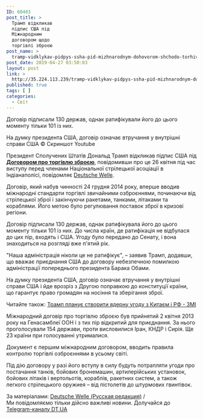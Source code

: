 ```yaml
---
ID: 60403
post_title: >
  Трамп відкликав
  підпис США під
  Міжнародним
  договором щодо
  торгівлі зброєю
post_name: >
  tramp-vidklykav-pidpys-ssha-pid-mizhnarodnym-dohovorom-shchodo-torhivli-zbroieiu
post_date: 2019-04-27 03:50:03
layout: post
link: >
  http://35.224.113.239/tramp-vidklykav-pidpys-ssha-pid-mizhnarodnym-dohovorom-shchodo-torhivli-zbroieiu/
published: true
tags: [ ]
categories:
  - Світ
---
```

<div class="summary" itemprop="alternativeHeadline">
<p>Договір підписали 130 держав, однак ратифікували його до цього моменту тільки 101 із них.</p>
</div>
<div class="bottom_block">
<div class="picture">
<div class="top_photo top">
<div class="frame_image"> <img class="img" src="https://image.zn.ua/media/images/645x426/Feb2019/222923.png" alt title="трамп перед конгрессом"></div>
<span class="photo_descr"><span class="title">На думку президента США, договір означає втручання у внутрішні справи США</span> <span class="source 1">© Скриншот Youtube</span></span></div>
</div>
<div class="article_body">
<div class="text">
<p>Президент Сполучених Штатів Дональд Трамп відкликав підпис США під <strong><a href="https://dt.ua/WORLD/rosiya-ne-pidpishe-mizhnarodniy-dogovir-pro-torgivlyu-zbroyeyu-172951_.html" target="_blank" rel="noopener noreferrer">Договором про торгівлю зброєю</a></strong>, повідомивши про це 26 квітня під час виступу перед членами Національної стрілецької асоціації в Індіанаполісі, повідомляє <a href="https://www.dw.com/ru/%D1%82%D1%80%D0%B0%D0%BC%D0%BF-%D0%BE%D1%82%D0%B7%D1%8B%D0%B2%D0%B0%D0%B5%D1%82-%D0%BF%D0%BE%D0%B4%D0%BF%D0%B8%D1%81%D1%8C-%D1%81%D1%88%D0%B0-%D0%BF%D0%BE%D0%B4-%D0%B4%D0%BE%D0%B3%D0%BE%D0%B2%D0%BE%D1%80%D0%BE%D0%BC-%D0%BE-%D1%82%D0%BE%D1%80%D0%B3%D0%BE%D0%B2%D0%BB%D0%B5-%D0%BE%D1%80%D1%83%D0%B6%D0%B8%D0%B5%D0%BC/a-48508857" target="_blank" rel="noopener noreferrer">Deutsche Welle</a>.</p>
<p>Договір, який набув чинності 24 грудня 2014 року, вперше вводив міжнародні стандарти торгівлі звичайними озброєннями, починаючи від стрілецької зброї і закінчуючи ракетами, танками, літаками та кораблями. Його метою було регулювання поставок зброї в кризові регіони.</p>
<p>Договір підписали 130 держав, однак ратифікувала його до цього моменту тільки 101 із них. До числа країн, де ратифікація не відбулася до цих пір, входять і США. Угоду було передано до Сенату, і вона знаходиться на розгляді вже п'ятий рік.</p>
<p>"Наша адміністрація ніколи це не ратифікує", – заявив Трамп, додавши, що вважає приєднання США до договору небезпечною помилкою адміністрації попереднього президента Барака Обами.</p>
<p>На думку президента США, договір означає втручання у внутрішні справи США і йде врозріз з Другою поправкою до конституції країни, що гарантує право громадян на носіння та зберігання зброї.</p>
<div class="article_attached acenter">Читайте також: <a href="https://dt.ua/WORLD/tramp-planuye-stvoriti-yadernu-ugodu-z-kitayem-i-rf-zmi-309776_.html">Трамп планує створити ядерну угоду з Китаєм і РФ - ЗМІ</a></div>
<p>Міжнародний договір про торгівлю зброєю був прийнятий 2 квітня 2013 року на Генасамблеї ООН і з тих пір відкритий для приєднання. За нього проголосували 154 держави, проти висловилися Іран, КНДР і Сирія. Ще 23 країни при голосуванні утрималися.</p>
<p>Документ є першим міжнародним договором, вводить правила контролю торгівлі озброєннями в усьому світі.</p>
<p>Під дію договору у разі його вступу в силу будуть потрапляти угоди про постачання танків, бойових бронемашин, артилерійських установок, бойових літаків і вертольотів, кораблів, ракетних систем, а також легкого стрілецького оружиея – від пістолетів до штурмових гвинтівок.</p>
</div>
</div>
<span class="link"><span class="source_caption">За матеріалами: <a href="https://dt.ua/go/aHR0cDovL3d3dy5kdy5kZS8lRDElODIlRDAlQjUlRDAlQkMlRDElOEItJUQwJUI0JUQwJUJEJUQxJThGL3MtOTExOQ==" target="_blank" rel="nofollow noopener noreferrer">Deutsche Welle (Русская редакция)</a> <span class="divider">/</span></span></span>
<div class="telegram">Ми повідомляємо тільки дійсно важливі новини. Долучайся до <a href="https://t.me/znua_live">Telegram-каналу DT.UA</a></div> </div>
